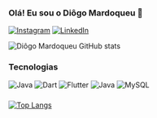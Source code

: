 ### Olá! Eu sou o Diôgo Mardoqueu 🚀

[![Instagram](https://img.shields.io/badge/Instagram-E4405F?style=for-the-badge&logo=instagram&logoColor=white
)](https://www.instagram.com/dmardoqueu/)
[![LinkedIn](https://img.shields.io/badge/LinkedIn-0077B5?style=for-the-badge&logo=linkedin&logoColor=white
)](https://www.linkedin.com/in/diôgo-mardoqueu-97551b203/)

![Diôgo Mardoqueu GitHub stats](https://github-readme-stats.vercel.app/api?username=dmardoqueu&show_icons=true&theme=dark)

### Tecnologias

![Java](https://img.shields.io/badge/Java-ED8B00?style=for-the-badge&logo=openjdk&logoColor=white
)
![Dart](https://img.shields.io/badge/Dart-0175C2?style=for-the-badge&logo=dart&logoColor=white
)
![Flutter](https://img.shields.io/badge/Flutter-02569B?style=for-the-badge&logo=flutter&logoColor=white
)
![Java](https://img.shields.io/badge/Figma-F24E1E?style=for-the-badge&logo=figma&logoColor=white
)
![MySQL](https://img.shields.io/badge/MySQL-005C84?style=for-the-badge&logo=mysql&logoColor=white
)
###
[![Top Langs](https://github-readme-stats.vercel.app/api/top-langs/?username=dmardoqueu&layout=donut)](https://github.com/anuraghazra/github-readme-stats)

